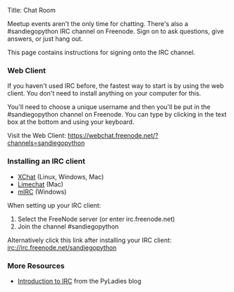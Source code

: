 Title: Chat Room

Meetup events aren't the only time for chatting.  There's also a
\#sandiegopython IRC channel on Freenode. Sign on to ask questions,
give answers, or just hang out.

This page contains instructions for signing onto the IRC channel.

### Web Client

If you haven't used IRC before, the fastest way to start is by using
the web client. You don't need to install anything on your computer for
this.

You'll need to choose a unique username and then you'll be put in the
\#sandiegopython channel on Freenode.  You can type by clicking in the
text box at the bottom and using your keyboard.

Visit the Web Client:
<https://webchat.freenode.net/?channels=sandiegopython>


### Installing an IRC client

- [XChat](http://limechat.net/mac/) (Linux, Windows, Mac)
- [Limechat](http://www.mirc.com/) (Mac)
- [mIRC](http://xchat.org/) (Windows)

When setting up your IRC client:

1. Select the FreeNode server (or enter irc.freenode.net)
2. Join the channel #sandiegopython

Alternatively click this link after installing your IRC client:
[irc://irc.freenode.net/sandiegopython](irc://irc.freenode.net/sandiegopython)


### More Resources

- [Introduction to IRC](http://www.pyladies.com/blog/irc-resources/)
  from the PyLadies blog
